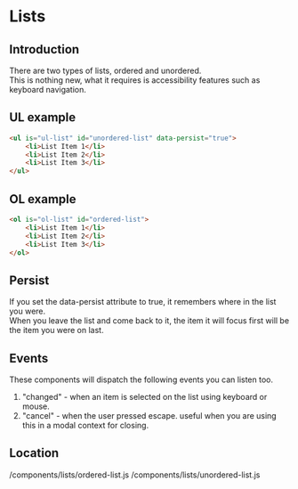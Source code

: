 # Lists

## Introduction
There are two types of lists, ordered and unordered.  
This is nothing new, what it requires is accessibility features such as keyboard navigation.

## UL example

```html
<ul is="ul-list" id="unordered-list" data-persist="true">
    <li>List Item 1</li>
    <li>List Item 2</li>
    <li>List Item 3</li>
</ul>
```

## OL example

```html
<ol is="ol-list" id="ordered-list">
    <li>List Item 1</li>
    <li>List Item 2</li>
    <li>List Item 3</li>
</ol>
```

## Persist

If you set the data-persist attribute to true, it remembers where in the list you were.  
When you leave the list and come back to it, the item it will focus first will be the item you were on last.

## Events

These components will dispatch the following events you can listen too.

1. "changed" - when an item is selected on the list using keyboard or mouse.
2. "cancel" - when the user pressed escape. useful when you are using this in a modal context for closing.

## Location
/components/lists/ordered-list.js
/components/lists/unordered-list.js